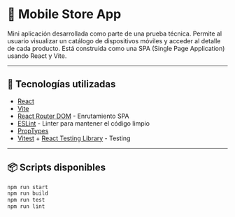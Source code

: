 # 📱 Mobile Store App

Mini aplicación desarrollada como parte de una prueba técnica. Permite al usuario visualizar un catálogo de dispositivos móviles y acceder al detalle de cada producto. Está construida como una SPA (Single Page Application) usando React y Vite.

---

## 🚀 Tecnologías utilizadas

- [React](https://reactjs.org/)
- [Vite](https://vitejs.dev/)
- [React Router DOM](https://reactrouter.com/) - Enrutamiento SPA
- [ESLint](https://eslint.org/) - Linter para mantener el código limpio
- [PropTypes](https://reactjs.org/docs/typechecking-with-proptypes.html)
- [Vitest](https://vitest.dev/) + [React Testing Library](https://testing-library.com/) - Testing

---

## 📦 Scripts disponibles

```bash
npm run start
npm run build
npm run test
npm run lint
```
